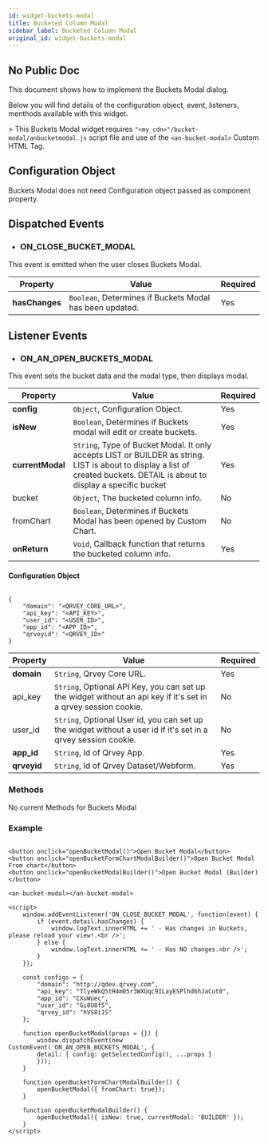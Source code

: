 ```yaml
---
id: widget-buckets-modal
title: Bucketed Column Modal
sidebar_label: Bucketed Column Modal
original_id: widget-buckets-modal
---
```

## No Public Doc

<div style={{textAlign: "justify"}}>

This document shows how to implement the Buckets Modal dialog.

Below you will find details of the configuration object, event, listeners, menthods available with this widget.

&gt; This Buckets Modal widget requires `"<my_cdn>"/bucket-modal/anbucketmodal.js` script file and use of the `<an-bucket-modal>` Custom HTML Tag.

## Configuration Object

Buckets Modal does not need Configuration object passed as component property.

## Dispatched Events

-   ### ON_CLOSE_BUCKET_MODAL

This event is emitted when the user closes Buckets Modal.

| **Property**   | **Value**                                                       | **Required** |
| -------------- | --------------------------------------------------------------- | ------------ |
| **hasChanges** | `Boolean`, Determines if Buckets Modal has been updated. | Yes          |

## Listener Events

-   ### ON_AN_OPEN_BUCKETS_MODAL

This event sets the bucket data and the modal type, then displays modal.

| **Property**     | **Value**                                                                                                                                                                          | **Required** |
| ---------------- | ---------------------------------------------------------------------------------------------------------------------------------------------------------------------------------- | ------------ |
| **config**       | `Object`, Configuration Object.                                                                                                                                             | Yes          |
| **isNew**        | `Boolean`, Determines if Buckets modal will edit or create buckets.                                                                                                         | Yes          |
| **currentModal** | `String`, Type of Bucket Modal. It only accepts LIST or BUILDER as string. LIST is about to display a list of created buckets. DETAIL is about to display a specific bucket | Yes          |
| bucket           | `Object`, The bucketed column info.                                                                                                                                         | No           |
| fromChart        | `Boolean`, Determines if Buckets Modal has been opened by Custom Chart.                                                                                                     | No           |
| **onReturn**     | `Void`, Callback function that returns the bucketed column info.                                                                                                            | Yes          |

#### Configuration Object

```

{
    "domain": "<QRVEY_CORE_URL>",
    "api_key": "<API_KEY>",
    "user_id": "<USER_ID>",
    "app_id": "<APP_ID>",
    "qrveyid": "<QRVEY_ID>"
}

```

| **Property** | **Value**                                                                                                              | **Required** |
| ------------ | ---------------------------------------------------------------------------------------------------------------------- | ------------ |
| **domain**   | `String`, Qrvey Core URL.                                                                                       | Yes          |
| api_key      | `String`, Optional API Key, you can set up the widget without an api key if it's set in a qrvey session cookie. | No           |
| user_id      | `String`, Optional User id, you can set up the widget without a user id if it's set in a qrvey session cookie.  | No           |
| **app_id**   | `String`, Id of Qrvey App.                                                                                      | Yes          |
| **qrveyid**  | `String`, Id of Qrvey Dataset/Webform.                                                                          | Yes          |

### Methods

No current Methods for Buckets Modal

### Example

```

<button onclick="openBucketModal()">Open Bucket Modal</button>
<button onclick="openBucketFormChartModalBuilder()">Open Bucket Modal From chart</button>
<button onclick="openBucketModalBuilder()">Open Bucket Modal (Builder)</button>

<an-bucket-modal></an-bucket-modal>

<script>
    window.addEventListener('ON_CLOSE_BUCKET_MODAL', function(event) {
        if (event.detail.hasChanges) {
            window.logText.innerHTML += ' - Has changes in Buckets, please reload your view!.<br />';
        } else {
            window.logText.innerHTML += ' - Has NO changes.<br />';
        }
    });

    const configs = {
        "domain": "http://qdev.qrvey.com",
        "api_key": "TlyeWkQ5tH4m05r3WXUqc9ILayESPlhd6hJaCut0",
        "app_id": "CXuWuec",
        "user_id": "Gi8U8f5",
        "qrvey_id": "hVS8i1S"
    };

    function openBucketModal(props = {}) {
        window.dispatchEvent(new CustomEvent('ON_AN_OPEN_BUCKETS_MODAL', {
        detail: { config: getSelectedConfig(), ...props }
        }));
    }

    function openBucketFormChartModalBuilder() {
        openBucketModal({ fromChart: true});
    }

    function openBucketModalBuilder() {
        openBucketModal({ isNew: true, currentModal: 'BUILDER' });
    }
</script>

```

</div>
